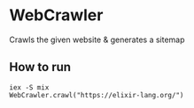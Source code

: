 # WebCrawler
Crawls the given website & generates a sitemap

## How to run
```
iex -S mix
WebCrawler.crawl("https://elixir-lang.org/")
```
